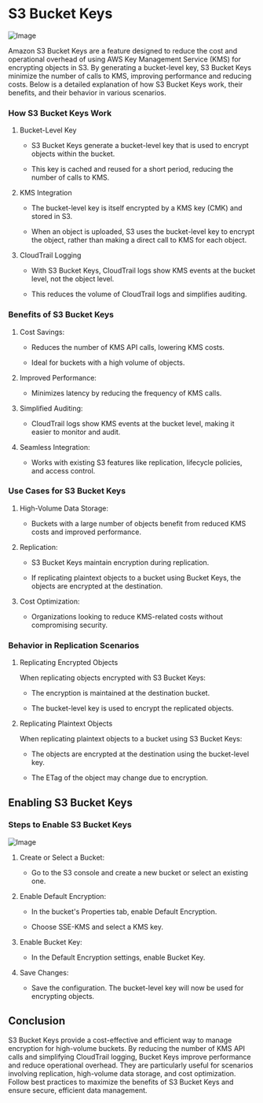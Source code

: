 # S3 Bucket Keys

![Image](https://github.com/user-attachments/assets/95a77ee0-91f6-4922-8584-ee78544f30c2)

Amazon S3 Bucket Keys are a feature designed to reduce the cost and operational overhead of using AWS Key Management Service (KMS) for encrypting objects in S3. By generating a bucket-level key, S3 Bucket Keys minimize the number of calls to KMS, improving performance and reducing costs. Below is a detailed explanation of how S3 Bucket Keys work, their benefits, and their behavior in various scenarios.

### How S3 Bucket Keys Work

1. Bucket-Level Key

    - S3 Bucket Keys generate a bucket-level key that is used to encrypt objects within the bucket.
    
    - This key is cached and reused for a short period, reducing the number of calls to KMS.

2. KMS Integration

    - The bucket-level key is itself encrypted by a KMS key (CMK) and stored in S3.
    
    - When an object is uploaded, S3 uses the bucket-level key to encrypt the object, rather than making a direct call to KMS for each object.

3. CloudTrail Logging

    - With S3 Bucket Keys, CloudTrail logs show KMS events at the bucket level, not the object level.
    
    - This reduces the volume of CloudTrail logs and simplifies auditing.
  

### Benefits of S3 Bucket Keys

1. Cost Savings:

   - Reduces the number of KMS API calls, lowering KMS costs.
   
   - Ideal for buckets with a high volume of objects.

2. Improved Performance:

   - Minimizes latency by reducing the frequency of KMS calls.

3. Simplified Auditing:

   - CloudTrail logs show KMS events at the bucket level, making it easier to monitor and audit.

4. Seamless Integration:

   - Works with existing S3 features like replication, lifecycle policies, and access control.
  

### Use Cases for S3 Bucket Keys

1. High-Volume Data Storage:

   - Buckets with a large number of objects benefit from reduced KMS costs and improved performance.

2. Replication:

   - S3 Bucket Keys maintain encryption during replication.
   
   - If replicating plaintext objects to a bucket using Bucket Keys, the objects are encrypted at the destination.

3. Cost Optimization:

   - Organizations looking to reduce KMS-related costs without compromising security.
  

### Behavior in Replication Scenarios

1. Replicating Encrypted Objects

    When replicating objects encrypted with S3 Bucket Keys:

   - The encryption is maintained at the destination bucket.
   
   - The bucket-level key is used to encrypt the replicated objects.

2. Replicating Plaintext Objects

    When replicating plaintext objects to a bucket using S3 Bucket Keys:

   - The objects are encrypted at the destination using the bucket-level key.
   
   - The ETag of the object may change due to encryption.
  

## Enabling S3 Bucket Keys

### Steps to Enable S3 Bucket Keys

![Image](https://github.com/user-attachments/assets/95a77ee0-91f6-4922-8584-ee78544f30c2)

1. Create or Select a Bucket:

     - Go to the S3 console and create a new bucket or select an existing one.

2. Enable Default Encryption:

   - In the bucket's Properties tab, enable Default Encryption.
   
   - Choose SSE-KMS and select a KMS key.

3. Enable Bucket Key:

   - In the Default Encryption settings, enable Bucket Key.

4. Save Changes:

   - Save the configuration. The bucket-level key will now be used for encrypting objects.
  

## Conclusion

S3 Bucket Keys provide a cost-effective and efficient way to manage encryption for high-volume buckets. By reducing the number of KMS API calls and simplifying CloudTrail logging, Bucket Keys improve performance and reduce operational overhead. They are particularly useful for scenarios involving replication, high-volume data storage, and cost optimization. Follow best practices to maximize the benefits of S3 Bucket Keys and ensure secure, efficient data management.
